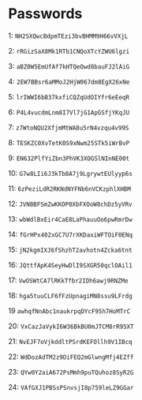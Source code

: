 
# Passwords
1: `NH2SXQwcBdpmTEzi3bvBHMM9H66vVXjL`

2: `rRGizSaX8Mk1RTb1CNQoXTcYZWU6lgzi`

3: `aBZ0W5EmUfAf7kHTQeOwd8bauFJ2lAiG`

4: `2EW7BBsr6aMMoJ2HjW067dm8EgX26xNe`

5: `lrIWWI6bB37kxfiCQZqUdOIYfr6eEeqR`

6: `P4L4vucdmLnm8I7Vl7jG1ApGSfjYKqJU`

7: `z7WtoNQU2XfjmMtWA8u5rN4vzqu4v99S`

8: `TESKZC0XvTetK0S9xNwm25STk5iWrBvP`

9: `EN632PlfYiZbn3PhVK3XOGSlNInNE00t`

10: `G7w8LIi6J3kTb8A7j9LgrywtEUlyyp6s`

11: `6zPeziLdR2RKNdNYFNb6nVCKzphlXHBM`

12: `JVNBBFSmZwKKOP0XbFXOoW8chDz5yVRv`

13: `wbWdlBxEir4CaE8LaPhauuOo6pwRmrDw`

14: `fGrHPx402xGC7U7rXKDaxiWFTOiF0ENq`

15: `jN2kgmIXJ6fShzhT2avhotn4Zcka6tnt`

16: `JQttfApK4SeyHwDlI9SXGR50qclOAil1`

17: `VwOSWtCA7lRKkTfbr2IDh6awj9RNZMe`

18: `hga5tuuCLF6fFzUpnagiMN8ssu9LFrdg`

19 `awhqfNnAbc1naukrpqDYcF95h7HoMTrC`

20: `VxCazJaVykI6W36BkBU0mJTCM8rR95XT`

21: `NvEJF7oVjkddltPSrdKEFOllh9V1IBcq`

22: `WdDozAdTM2z9DiFEQ2mGlwngMfj4EZff`

23: `QYw0Y2aiA672PsMmh9puTQuhoz8SyR2G`

24: `VAfGXJ1PBSsPSnvsjI8p759leLZ9GGar`
